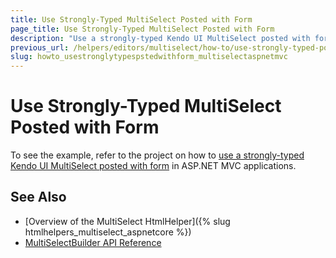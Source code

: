 ```yaml
---
title: Use Strongly-Typed MultiSelect Posted with Form
page_title: Use Strongly-Typed MultiSelect Posted with Form
description: "Use a strongly-typed Kendo UI MultiSelect posted with form in ASP.NET MVC applications."
previous_url: /helpers/editors/multiselect/how-to/use-strongly-typed-posted-with-form
slug: howto_usestronglytypespstedwithform_multiselectaspnetmvc
---
```


# Use Strongly-Typed MultiSelect Posted with Form

To see the example, refer to the project on how to [use a strongly-typed Kendo UI MultiSelect posted with form](https://github.com/telerik/ui-for-aspnet-mvc-examples/tree/master/multiselect/strongly-typed-multi-select-posted-with-form) in ASP.NET MVC applications.

## See Also

* [Overview of the MultiSelect HtmlHelper]({% slug htmlhelpers_multiselect_aspnetcore %})
* [MultiSelectBuilder API Reference](https://docs.telerik.com/aspnet-mvc/api/kendo.mvc.ui.fluent/multiselectbuilder)
